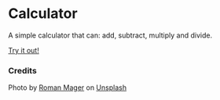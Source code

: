 # Calculator
A  simple calculator that can: add, subtract, multiply and divide.

<a href='https://kessius00.github.io/Calculator/' target="_blank"> Try it out! </a>




### Credits
Photo by <a href="https://unsplash.com/@roman_lazygeek?utm_source=unsplash&utm_medium=referral&utm_content=creditCopyText">Roman Mager</a> on <a href="https://unsplash.com/s/photos/math?utm_source=unsplash&utm_medium=referral&utm_content=creditCopyText">Unsplash</a>
  


